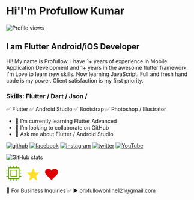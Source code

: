 # Hi'I'm Profullow Kumar
![Profile views](https://gpvc.arturio.dev/profullow07)  
## I am Flutter Android/iOS Developer 
Hi! My name is Profullow. I have 1+ years of experience in Mobile Application Development and 1+ years in the awesome flutter framework. I'm Love to learn new skills. Now learning JavaScript. Full and fresh hand code is my power. Client satisfaction is my first priority.

### Skills: Flutter / Dart / Json /

✅ Flutter
✅ Android Studio
✅ Bootstrap
✅ Photoshop / Illustrator

- 🌱 I’m currently learning Flutter Advanced 
- 👯 I’m looking to collaborate on GitHub 
- 💬 Ask me about Flutter / Android Studio 


[<img src='https://cdn.jsdelivr.net/npm/simple-icons@3.0.1/icons/github.svg' alt='github' width='100'>](https://github.com/profullow07)  [<img src='https://cdn.jsdelivr.net/npm/simple-icons@3.0.1/icons/facebook.svg' alt='facebook' height='40'>](https://www.facebook.com/profullow.kumar)  [<img src='https://cdn.jsdelivr.net/npm/simple-icons@3.0.1/icons/instagram.svg' alt='instagram' height='40'>](https://www.instagram.com/profullow11/)  [<img src='https://cdn.jsdelivr.net/npm/simple-icons@3.0.1/icons/twitter.svg' alt='twitter' height='40'>](https://twitter.com/Profullowdream3)  [<img src='https://cdn.jsdelivr.net/npm/simple-icons@3.0.1/icons/youtube.svg' alt='YouTube' height='40'>](https://www.youtube.com/channel/ProfullowDream)  

![GitHub stats](https://github-readme-stats.vercel.app/api?username=profullow07&show_icons=true)  


<a href='https://docs.github.com/en/developers'><img src='https://raw.githubusercontent.com/acervenky/animated-github-badges/master/assets/devbadge.gif' width='40' height='40'></a> <a href='https://stars.github.com/'><img src='https://raw.githubusercontent.com/acervenky/animated-github-badges/master/assets/starbadge.gif' width='35' height='35'></a> <a href='https://docs.github.com/en/github/supporting-the-open-source-community-with-github-sponsors'><img src='https://raw.githubusercontent.com/acervenky/animated-github-badges/master/assets/sponsorbadge.gif' width='35' height='35'></a> 



📧 For Business Inquiries
✅ ► profullowonline121@gmail.com


